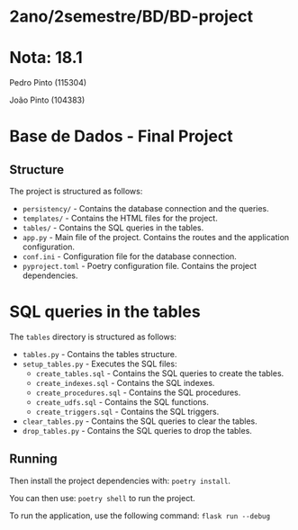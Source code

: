 # 2ano/2semestre/BD/BD-project

# Nota: 18.1

Pedro Pinto (115304)

João Pinto (104383)

# Base de Dados - Final Project

## Structure

The project is structured as follows:
- `persistency/` - Contains the database connection and the queries.
- `templates/` - Contains the HTML files for the project.
- `tables/` - Contains the SQL queries in the tables.
- `app.py` - Main file of the project. Contains the routes and the application configuration.
- `conf.ini` - Configuration file for the database connection.
- `pyproject.toml` - Poetry configuration file. Contains the project dependencies.

# SQL queries in the tables

The `tables` directory is structured as follows:

- `tables.py` - Contains the tables structure.
- `setup_tables.py` - Executes the SQL files:
    - `create_tables.sql` - Contains the SQL queries to create the tables. 
    - `create_indexes.sql` - Contains the SQL indexes. 
    - `create_procedures.sql` - Contains the SQL procedures. 
    - `create_udfs.sql` - Contains the SQL functions. 
    - `create_triggers.sql` - Contains the SQL triggers. 
- `clear_tables.py` - Contains the SQL queries to clear the tables. 
- `drop_tables.py` - Contains the SQL queries to drop the tables.

## Running

Then install the project dependencies with: `poetry install`.

You can then use: `poetry shell` to run the project.

To run the application, use the following command: `flask run --debug`
